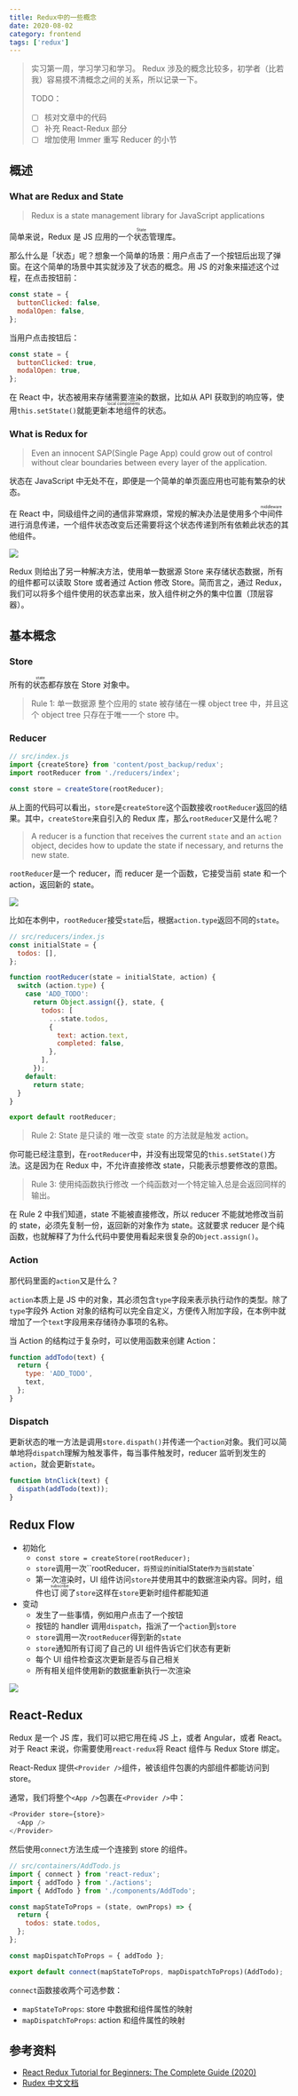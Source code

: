 ```yaml
---
title: Redux中的一些概念
date: 2020-08-02
category: frontend
tags: ['redux']
---
```


> 实习第一周，学习学习和学习。
> Redux 涉及的概念比较多，初学者（比若我）容易摸不清概念之间的关系，所以记录一下。
>
> TODO：
>
> - [ ] 核对文章中的代码
> - [ ] 补充 React-Redux 部分
> - [ ] 增加使用 Immer 重写 Reducer 的小节

## 概述

### What are Redux and State

> Redux is a state management library for JavaScript applications

简单来说，Redux 是 JS 应用的一个<ruby>状态<rt>State</rt></ruby>管理库。

那么什么是「状态」呢？想象一个简单的场景：用户点击了一个按钮后出现了弹窗。在这个简单的场景中其实就涉及了状态的概念。用 JS 的对象来描述这个过程，在点击按钮前：

```js
const state = {
  buttonClicked: false,
  modalOpen: false,
};
```

当用户点击按钮后：

```js
const state = {
  buttonClicked: true,
  modalOpen: true,
};
```

在 React 中，状态被用来存储需要渲染的数据，比如从 API 获取到的响应等，使用`this.setState()`就能更新<ruby>本地组件<rt>local components</rt></ruby>的状态。

### What is Redux for

> Even an innocent SAP(Single Page App) could grow out of control without clear boundaries between every layer of the application.

状态在 JavaScript 中无处不在，即便是一个简单的单页面应用也可能有繁杂的状态。

在 React 中，同级组件之间的通信非常麻烦，常规的解决办法是使用多个<ruby>中间件<rt>middleware</rt></ruby>进行消息传递，一个组件状态改变后还需要将这个状态传递到所有依赖此状态的其他组件。

![](https://pic.rhinoc.top/mweb/15963462054771.jpg)

Redux 则给出了另一种解决方法，使用单一数据源 Store 来存储状态数据，所有的组件都可以读取 Store 或者通过 Action 修改 Store。简而言之，通过 Redux，我们可以将多个组件使用的状态拿出来，放入组件树之外的集中位置（顶层容器）。

## 基本概念

### Store

所有的<ruby>状态<rt>state</rt></ruby>都存放在 Store 对象中。

> Rule 1: 单一数据源
> 整个应用的 state 被存储在一棵 object tree 中，并且这个 object tree 只存在于唯一一个 store 中。

### Reducer

```js
// src/index.js
import {createStore} from 'content/post_backup/redux';
import rootReducer from './reducers/index';

const store = createStore(rootReducer);
```

从上面的代码可以看出，`store`是`createStore`这个函数接收`rootReducer`返回的结果。其中，`createStore`来自引入的 Redux 库，那么`rootReducer`又是什么呢？

> A reducer is a function that receives the current `state` and an `action` object, decides how to update the state if necessary, and returns the new state.

`rootReducer`是一个 reducer，而 reducer 是一个函数，它接受当前 state 和一个 action，返回新的 state。

![](https://pic.rhinoc.top/mweb/15963494026489.jpg)

比如在本例中，`rootReducer`接受`state`后，根据`action.type`返回不同的`state`。

```js
// src/reducers/index.js
const initialState = {
  todos: [],
};

function rootReducer(state = initialState, action) {
  switch (action.type) {
    case 'ADD_TODO':
      return Object.assign({}, state, {
        todos: [
          ...state.todos,
          {
            text: action.text,
            completed: false,
          },
        ],
      });
    default:
      return state;
  }
}

export default rootReducer;
```

> Rule 2: State 是只读的
> 唯一改变 state 的方法就是触发 action。

你可能已经注意到，在`rootReducer`中，并没有出现常见的`this.setState()`方法。这是因为在 Redux 中，不允许直接修改 state，只能表示想要修改的意图。

> Rule 3: 使用纯函数执行修改
> 一个纯函数对一个特定输入总是会返回同样的输出。

在 Rule 2 中我们知道，state 不能被直接修改，所以 reducer 不能就地修改当前的 state，必须先复制一份，返回新的对象作为 state。这就要求 reducer 是个纯函数，也就解释了为什么代码中要使用看起来很复杂的`Object.assign()`。

### Action

那代码里面的`action`又是什么？

`action`本质上是 JS 中的对象，其必须包含`type`字段来表示执行动作的类型。除了`type`字段外 Action 对象的结构可以完全自定义，方便传入附加字段，在本例中就增加了一个`text`字段用来存储待办事项的名称。

当 Action 的结构过于复杂时，可以使用函数来创建 Action：

```js
function addTodo(text) {
  return {
    type: 'ADD_TODO',
    text,
  };
}
```

### Dispatch

更新状态的唯一方法是调用`store.dispath()`并传递一个`action`对象。我们可以简单地将`dispatch`理解为触发事件，每当事件触发时，reducer 监听到发生的`action`，就会更新`state`。

```js
function btnClick(text) {
  dispath(addTodo(text));
}
```

## Redux Flow

- 初始化
  - `const store = createStore(rootReducer);`
  - `store`调用一次``rootReducer`，将预设的`initialState`作为当前`state`
  - 第一次渲染时，UI 组件访问`store`并使用其中的数据渲染内容。同时，组件也<ruby>订阅<rt>subscribe</rt></ruby>了`store`这样在`store`更新时组件都能知道
- 变动
  - 发生了一些事情，例如用户点击了一个按钮
  - 按钮的 handler 调用`dispatch`，指派了一个`action`到`store`
  - `store`调用一次`rootReducer`得到新的`state`
  - `store`通知所有订阅了自己的 UI 组件告诉它们状态有更新
  - 每个 UI 组件检查这次更新是否与自己相关
  - 所有相关组件使用新的数据重新执行一次渲染

![](https://pic.rhinoc.top/mweb/image-20200802153658635.png)

## React-Redux

Redux 是一个 JS 库，我们可以把它用在纯 JS 上，或者 Angular，或者 React。对于 React 来说，你需要使用`react-redux`将 React 组件与 Redux Store 绑定。

React-Redux 提供`<Provider />`组件，被该组件包裹的内部组件都能访问到 store。

通常，我们将整个`<App />`包裹在`<Provider />`中：

```js
<Provider store={store}>
  <App />
</Provider>
```

然后使用`connect`方法生成一个连接到 store 的组件。

```js
// src/containers/AddTodo.js
import { connect } from 'react-redux';
import { addTodo } from './actions';
import { AddTodo } from './components/AddTodo';

const mapStateToProps = (state, ownProps) => {
  return {
    todos: state.todos,
  };
};

const mapDispatchToProps = { addTodo };

export default connect(mapStateToProps, mapDispatchToProps)(AddTodo);
```

`connect`函数接收两个可选参数：

- `mapStateToProps`: store 中数据和组件属性的映射
- `mapDispatchToProps`: action 和组件属性的映射

## 参考资料

- [React Redux Tutorial for Beginners: The Complete Guide (2020)](https://www.valentinog.com/blog/redux/)
- [Rudex 中文文档](https://cn.redux.js.org/)
